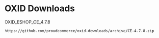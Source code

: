 OXID Downloads
==============

OXID_ESHOP_CE_4.7.8

	https://github.com/proudcommerce/oxid-downloads/archive/CE-4.7.8.zip
